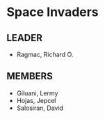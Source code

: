 # Space Invaders

## LEADER

- Ragmac, Richard O.

## MEMBERS

- Giluani, Lermy
- Hojas, Jepcel
- Salosiran, David
